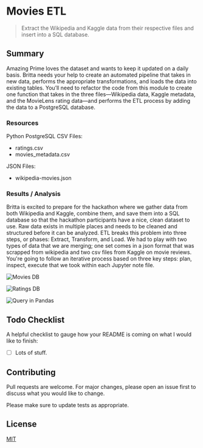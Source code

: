# Movies ETL

> Extract the Wikipedia and Kaggle data from their respective files and insert into a SQL database.

## Summary

Amazing Prime loves the dataset and wants to keep it updated on a daily basis. Britta needs your help to create an automated pipeline that takes in new data, performs the appropriate transformations, and loads the data into existing tables. You’ll need to refactor the code from this module to create one function that takes in the three files—Wikipedia data, Kaggle metadata, and the MovieLens rating data—and performs the ETL process by adding the data to a PostgreSQL database.

### Resources

Python
PostgreSQL
CSV Files:

- ratings.csv
- movies_metadata.csv

JSON Files:

- wikipedia-movies.json

### Results / Analysis

Britta is excited to prepare for the hackathon where we gather data from both Wikipedia and Kaggle, combine them, and save them into a SQL database so that the hackathon participants have a nice, clean dataset to use. Raw data exists in multiple places and needs to be cleaned and structured before it can be analyzed. ETL breaks this problem into three steps, or phases: Extract, Transform, and Load. We had to play with two types of data that we are merging; one set comes in a json format that was scrapped from wikipedia and two csv files from Kaggle on movie reviews. You're going to follow an iterative process based on three key steps: plan, inspect, execute that we took within each Jupyter note file.

![Movies DB](resources/movies_query.png)

![Ratings DB](resources/ratings_query.png)

![Query in Pandas](resources/full_screen_grab.png)

## Todo Checklist

A helpful checklist to gauge how your README is coming on what I would like to finish:

- [ ] Lots of stuff.

## Contributing

Pull requests are welcome. For major changes, please open an issue first to discuss what you would like to change.

Please make sure to update tests as appropriate.

## License

[MIT](https://choosealicense.com/licenses/mit/)
